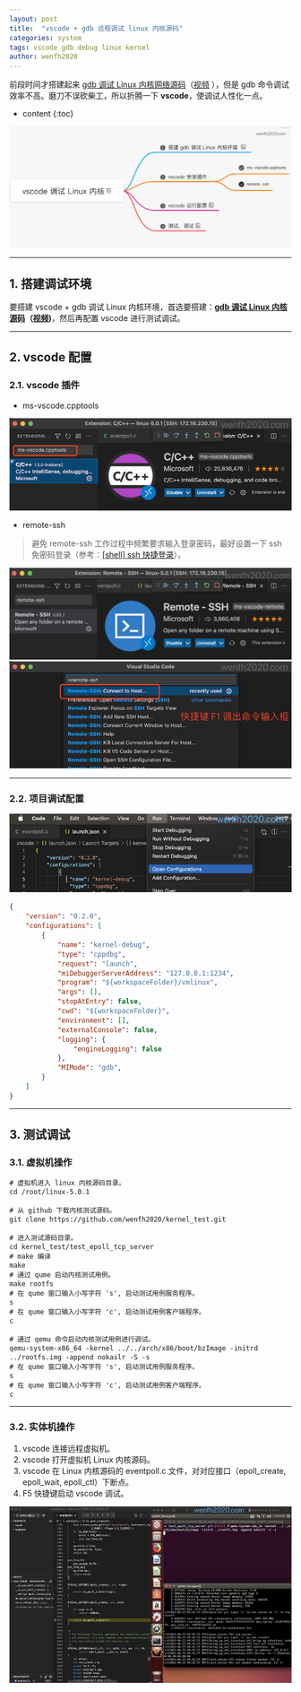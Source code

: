 ```yaml
---
layout: post
title:  "vscode + gdb 远程调试 linux 内核源码"
categories: system
tags: vscode gdb debug linux kernel
author: wenfh2020
---
```


前段时间才搭建起来 [gdb 调试 Linux 内核网络源码](https://wenfh2020.com/2021/05/19/gdb-kernel-networking/)（[视频](https://www.bilibili.com/video/bv1cq4y1E79C) ），但是 gdb 命令调试效率不高。磨刀不误砍柴工，所以折腾一下 **vscode**，使调试人性化一点。




* content
{:toc}

<div align=center><img src="/images/2021-06-24-16-20-49.png" data-action="zoom"/></div>

---

## 1. 搭建调试环境

要搭建 vscode + gdb 调试 Linux 内核环境，首选要搭建：**[gdb 调试 Linux 内核源码](https://wenfh2020.com/2021/05/19/gdb-kernel-networking/)（[视频](https://www.bilibili.com/video/bv1cq4y1E79C))**，然后再配置 vscode 进行测试调试。

---

## 2. vscode 配置

### 2.1. vscode 插件

* ms-vscode.cpptools

<div align=center><img src="/images/2021-06-23-13-17-05.png" data-action="zoom"/></div>

* remote-ssh

> 避免 remote-ssh 工作过程中频繁要求输入登录密码，最好设置一下 ssh 免密码登录（参考：[[shell] ssh 快捷登录](https://wenfh2020.com/2020/01/07/ssh-quick-login/)）。

<div align=center><img src="/images/2021-06-23-13-18-31.png" data-action="zoom"/></div>

<div align=center><img src="/images/2021-06-23-13-42-26.png" data-action="zoom"/></div>

---

### 2.2. 项目调试配置

<div align=center><img src="/images/2021-06-23-13-15-06.png" data-action="zoom"/></div>

```json
{
    "version": "0.2.0",
    "configurations": [
        {
            "name": "kernel-debug",
            "type": "cppdbg",
            "request": "launch",
            "miDebuggerServerAddress": "127.0.0.1:1234",
            "program": "${workspaceFolder}/vmlinux",
            "args": [],
            "stopAtEntry": false,
            "cwd": "${workspaceFolder}",
            "environment": [],
            "externalConsole": false,
            "logging": {
                "engineLogging": false
            },
            "MIMode": "gdb",
        }
    ]
}
```

---

## 3. 测试调试

### 3.1. 虚拟机操作

```shell
# 虚拟机进入 linux 内核源码目录。
cd /root/linux-5.0.1

# 从 github 下载内核测试源码。
git clone https://github.com/wenfh2020/kernel_test.git

# 进入测试源码目录。
cd kernel_test/test_epoll_tcp_server
# make 编译
make
# 通过 qume 启动内核测试用例。
make rootfs
# 在 qume 窗口输入小写字符 's', 启动测试用例服务程序。
s
# 在 qume 窗口输入小写字符 'c', 启动测试用例客户端程序。
c

# 通过 qemu 命令启动内核测试用例进行调试。
qemu-system-x86_64 -kernel ../../arch/x86/boot/bzImage -initrd ../rootfs.img -append nokaslr -S -s
# 在 qume 窗口输入小写字符 's', 启动测试用例服务程序。
s
# 在 qume 窗口输入小写字符 'c', 启动测试用例客户端程序。
c
```

---

### 3.2. 实体机操作

1. vscode 连接远程虚拟机。
2. vscode 打开虚拟机 Linux 内核源码。
3. vscode 在 Linux 内核源码的 eventpoll.c 文件，对对应接口（epoll_create, epoll_wait, epoll_ctl）下断点。
4. F5 快捷键启动 vscode 调试。

<div align=center><img src="/images/2021-06-23-12-48-59.jpeg" data-action="zoom"/></div>
